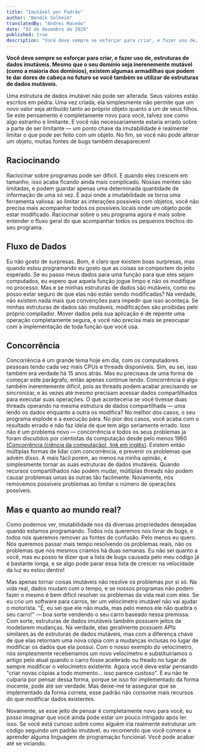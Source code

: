 ```yaml
---
title: "Imutável por Padrão"
author: "Bendik Solheim"
translatedBy: "Andrei Macedo"
date: "03 de dezembro de 2020"
published: true
description: "Você deve sempre se esforçar para criar, e fazer uso de, estruturas de dados imutáveis. Mesmo que o seu domínio seja inerenemente mutável (como a maioria dos domínios), existem algumas armadilhas que podem te dar dores de cabeça no futuro se você também se utilizar de estruturas de dados mutáveis"
---
```


**Você deve sempre se esforçar para criar, e fazer uso de, estruturas de dados imutáveis. Mesmo que o seu domínio seja inerenemente mutável (como a maioria dos domínios), existem algumas armadilhas que podem te dar dores de cabeça no futuro se você também se utilizar de estruturas de dados mutáveis.**

Uma estrutura de dados imutável não pode ser alterada. Seus valores estão escritos em pedra. Uma vez criada, ela simplesmente não permite que um novo valor seja atribuído tanto ao próprio objeto quanto a um de seus filhos. Se este pensamento é completamente novo para você, talvez soe como algo estranho e limitante. E você não necessariamente estaria errado sobre a parte de ser limitante — um ponto chave da imutabilidade é realmente limitar o que pode ser feito com um objeto. No fim, se você não pode alterar um objeto, muitas fontes de bugs também desaparecem!

## Raciocinando

Raciocinar sobre programas pode ser difícil. E quando eles crescem em tamanho, isso acaba ficando ainda mais complicado. Nossas mentes são limitadas, e podem guardar apenas uma determinada quantidade de informação de uma só vez. É aqui onde a imutabilidade se torna uma ferramenta valiosa: ao limitar as interações possíveis com objetos, você não precisa mais acompanhar todos os possíveis locais onde um objeto pode estar modificado. Raciocinar sobre o seu programa agora é mais sobre entender o fluxo geral do que acompanhar todos os pequenos trechos do seu programa.

## Fluxo de Dados

Eu não gosto de surpresas. Bom, é claro que existem boas surpresas, mas quando estou programando eu gosto que as coisas se comportem do jeito esperado. Se eu passo meus dados para uma função para que eles sejam computados, eu espero que aquela função jogue limpo e não os modifique no processo. Mas e se minhas estruturas de dados são mutáveis, como eu posso estar seguro de que elas não estão sendo modificadas? Na verdade, não existem nada mais que convenções para impedir que isso aconteça. Se minhas estruturas de dados são imutáveis, modificações são proibidas pelo próprio compilador. Mover dados pela sua aplicação é de repente uma operação completamente segura, e você não precisa mais se preocupar com a implementação de toda função que você usa.

## Concorrência

Concorrência é um grande tema hoje em dia, com os computadores pessoais tendo cada vez mais CPUs e threads disponíveis. Sim, eu sei, isso também era verdade há 15 anos atrás. Mas eu precisava de uma forma de começar este parágrafo, então apenas continue lendo. Concorrência é algo também inerentemente difícil, pois as threads podem acabar precisando se sincronizar, e às vezes até mesmo precisam acessar dados compartilhados para executar suas operações. O que aconteceria se você tivesse duas threads operando na mesma estrutura de dados compartilhada — uma lendo os dados enquanto a outra os modifica? No melhor dos casos, o seu programa explode e a execução pára. No pior dos casos, você acaba com o resultado errado e não faz ideia de que tem algo seriamente errado. Isso não é um problema novo — concorrência e todos os seus problemas ja foram discutidos por cientistas da computação desde pelo menos 1960 [(Concorrência (ciência da computação), link em inglês)](<https://en.wikipedia.org/wiki/Concurrency_(computer_science)>). Existem então múltiplas formas de lidar com concorrência, e prevenir os problemas que advém disso. A mais fácil porém, ao menos na minha opinião, é simplesmente tornar as suas estruturas de dados imutáveis. Quando recursos compartilhados não podem mudar, múltiplas threads não podem causar problemas umas às outras tão facilmente. Novamente, nós removemos possíveis problemas ao limitar o número de operações possíveis.

## Mas e quanto ao mundo real?

Como podemos ver, imutabilidade nos dá diversas propriedades desejadas quando estamos programando. Todos nós queremos nos livrar de bugs, e todos nós queremos remover as fontes de confusão. Pelo menos eu quero. Nós queremos passar mais tempo resolvendo os problemas reais, não os problemas que nós mesmos criamos há duas semanas. Eu não sei quanto a você, mas eu posso te dizer que a lista de bugs causada pelo meu código já é bastante longa, e se algo pode parar essa lista de crescer na velocidade da luz eu estou dentro!

Mas apenas tornar coisas imutáveis não resolve os problemas por si só. Na vida real, dados mudam com o tempo, e se nossos programas não podem fazer o mesmo é bem difícil resolver os problemas da vida real com eles. Se eu crio um software para carros, ter um velocímetro imutável não vai ajudar o motorista. "É, eu sei que ele não muda, mas pelo menos ele não quebra o seu carro!" — boa sorte vendendo o seu carro baseado nessa premissa. Com sorte, estruturas de dados imutáveis também possuem jeitos de modelarem mudanças. Na verdade, elas geralmente possuem APIs similares às de estruturas de dados mutáveis, mas com a diferença chave de que elas retornam uma nova cópia com a mudanças inclusas no lugar de modificar os dados que ela possui. Com o nosso exemplo do velocímetro, nós simplesmente receberíamos um novo velocímetro e substituiríamos o antigo pelo atual quando o carro fosse acelerado ou freado no lugar de sempre modificar o velocímetro existente. Agora você deve estar pensando "criar novas cópias a todo momento... isso parece custoso". E eu não te culparia por pensar dessa forma, porque se isso for implementado da forma inocente, pode até ser verdade. Mas deixe-me te assegurar que se implementado da forma correta, esse padrão não consome mais recursos do que modificar dados existentes.

Novamente, se esse jeito de pensar é completamente novo para você, eu posso imaginar que você ainda pode estar um pouco intrigado após ler isso. Se você está curioso sobre como alguém iria realmente estruturar um código seguindo um padrão imutável, eu recomendo que você comece a aprender alguma linguagem de programação funcional. Você pode acabar até se viciando.
